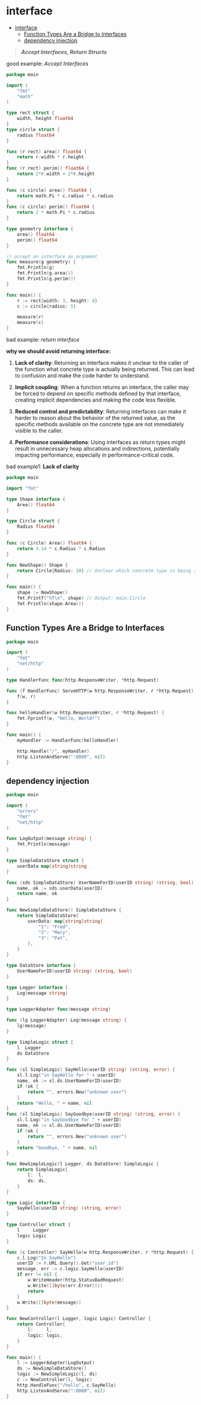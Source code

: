 # interface

- [interface](#interface)
	- [Function Types Are a Bridge to Interfaces](#function-types-are-a-bridge-to-interfaces)
	- [dependency injection](#dependency-injection)

> ***Accept Interfaces, Return Structs***

good example: *Accept Interfaces*

```go
package main

import (
	"fmt"
	"math"
)

type rect struct {
	width, height float64
}
type circle struct {
	radius float64
}

func (r rect) area() float64 {
	return r.width * r.height
}
func (r rect) perim() float64 {
	return 2*r.width + 2*r.height
}

func (c circle) area() float64 {
	return math.Pi * c.radius * c.radius
}
func (c circle) perim() float64 {
	return 2 * math.Pi * c.radius
}

type geometry interface {
	area() float64
	perim() float64
}

// accept an interface as argument
func measure(g geometry) {
	fmt.Println(g)
	fmt.Println(g.area())
	fmt.Println(g.perim())
}

func main() {
	r := rect{width: 3, height: 4}
	c := circle{radius: 5}

	measure(r)
	measure(c)
}
```

bad example: *return interface*

**why we should avoid returning interface:**
1. **Lack of clarity**: Returning an interface makes it unclear to the caller of the function what concrete type is actually being returned. This can lead to confusion and make the code harder to understand.

1. **Implicit coupling**: When a function returns an interface, the caller may be forced to depend on specific methods defined by that interface, creating implicit dependencies and making the code less flexible.

1. **Reduced control and predictability**: Returning interfaces can make it harder to reason about the behavior of the returned value, as the specific methods available on the concrete type are not immediately visible to the caller.

1. **Performance considerations**: Using interfaces as return types might result in unnecessary heap allocations and indirections, potentially impacting performance, especially in performance-critical code.

bad example1: **Lack of clarity**

```go
package main

import "fmt"

type Shape interface {
	Area() float64
}

type Circle struct {
	Radius float64
}

func (c Circle) Area() float64 {
	return 3.14 * c.Radius * c.Radius
}

func NewShape() Shape {
	return Circle{Radius: 10} // Unclear which concrete type is being returned
}

func main() {
	shape := NewShape()
	fmt.Printf("%T\n", shape) // Output: main.Circle
	fmt.Println(shape.Area())
}
```

## Function Types Are a Bridge to Interfaces 

```go
package main

import (
	"fmt"
	"net/http"
)

type HandlerFunc func(http.ResponseWriter, *http.Request)

func (f HandlerFunc) ServeHTTP(w http.ResponseWriter, r *http.Request) {
	f(w, r)
}

func helloHandler(w http.ResponseWriter, r *http.Request) {
	fmt.Fprintf(w, "Hello, World!")
}

func main() {
	myHandler := HandlerFunc(helloHandler)

	http.Handle("/", myHandler)
	http.ListenAndServe(":8080", nil)
}
```

## dependency injection

```go
package main

import (
	"errors"
	"fmt"
	"net/http"
)

func LogOutput(message string) {
	fmt.Println(message)
}

type SimpleDataStore struct {
	userData map[string]string
}

func (sds SimpleDataStore) UserNameForID(userID string) (string, bool) {
	name, ok := sds.userData[userID]
	return name, ok
}

func NewSimpleDataStore() SimpleDataStore {
	return SimpleDataStore{
		userData: map[string]string{
			"1": "Fred",
			"2": "Mary",
			"3": "Pat",
		},
	}
}

type DataStore interface {
	UserNameForID(userID string) (string, bool)
}

type Logger interface {
	Log(message string)
}

type LoggerAdapter func(message string)

func (lg LoggerAdapter) Log(message string) {
	lg(message)
}

type SimpleLogic struct {
	l  Logger
	ds DataStore
}

func (sl SimpleLogic) SayHello(userID string) (string, error) {
	sl.l.Log("in SayHello for " + userID)
	name, ok := sl.ds.UserNameForID(userID)
	if !ok {
		return "", errors.New("unknown user")
	}
	return "Hello, " + name, nil
}
func (sl SimpleLogic) SayGoodbye(userID string) (string, error) {
	sl.l.Log("in SayGoodbye for " + userID)
	name, ok := sl.ds.UserNameForID(userID)
	if !ok {
		return "", errors.New("unknown user")
	}
	return "Goodbye, " + name, nil
}

func NewSimpleLogic(l Logger, ds DataStore) SimpleLogic {
	return SimpleLogic{
		l:  l,
		ds: ds,
	}
}

type Logic interface {
	SayHello(userID string) (string, error)
}

type Controller struct {
	l     Logger
	logic Logic
}

func (c Controller) SayHello(w http.ResponseWriter, r *http.Request) {
	c.l.Log("In SayHello")
	userID := r.URL.Query().Get("user_id")
	message, err := c.logic.SayHello(userID)
	if err != nil {
		w.WriteHeader(http.StatusBadRequest)
		w.Write([]byte(err.Error()))
		return
	}
	w.Write([]byte(message))
}

func NewController(l Logger, logic Logic) Controller {
	return Controller{
		l:     l,
		logic: logic,
	}
}

func main() {
	l := LoggerAdapter(LogOutput)
	ds := NewSimpleDataStore()
	logic := NewSimpleLogic(l, ds)
	c := NewController(l, logic)
	http.HandleFunc("/hello", c.SayHello)
	http.ListenAndServe(":8080", nil)
}
```
